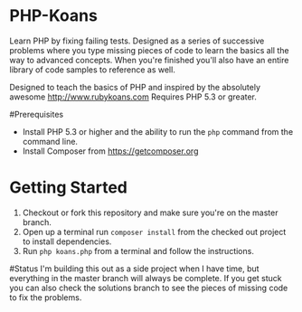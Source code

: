 PHP-Koans
=========

Learn PHP by fixing failing tests. Designed as a series of successive problems where you type missing pieces of code to learn the basics all the way to advanced concepts. When you're finished you'll also have an entire library of code samples to reference as well.

Designed to teach the basics of PHP and inspired by the absolutely awesome http://www.rubykoans.com Requires PHP 5.3 or greater.

#Prerequisites
* Install PHP 5.3 or higher and the ability to run the ```php``` command from the command line.
* Install Composer from https://getcomposer.org

# Getting Started
1. Checkout or fork this repository and make sure you're on the master branch.
2. Open up a terminal run ```composer install``` from the checked out project to install dependencies.
3. Run ```php koans.php``` from a terminal and follow the instructions.

#Status
I'm building this out as a side project when I have time, but everything in the master branch will always be complete. If you get stuck you can also check the solutions branch to see the pieces of missing code to fix the problems.
